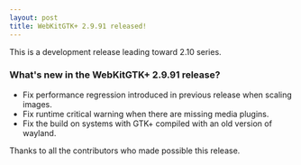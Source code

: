 ```yaml
---
layout: post
title: WebKitGTK+ 2.9.91 released!
---
```


This is a development release leading toward 2.10 series.

### What's new in the WebKitGTK+ 2.9.91 release?

 - Fix performance regression introduced in previous release when scaling images.
 - Fix runtime critical warning when there are missing media plugins.
 - Fix the build on systems with GTK+ compiled with an old version of wayland.

Thanks to all the contributors who made possible this release.